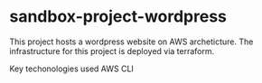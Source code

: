 # sandbox-project-wordpress
This project hosts a wordpress website on AWS archeticture. 
The infrastructure for this project is deployed via terraform.  

Key techonologies used 
    AWS CLI
    